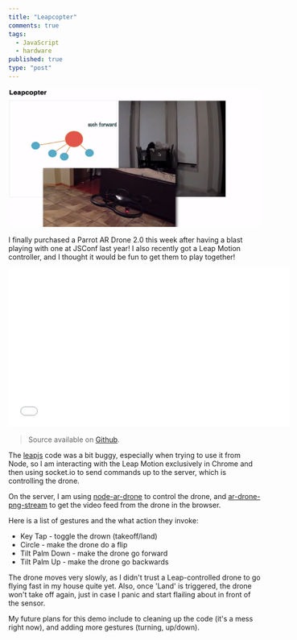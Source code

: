 ```yaml
---
title: "Leapcopter"
comments: true
tags:
  - JavaScript
  - hardware
published: true
type: "post"
---
```


![Leapcopter in Action](/posts/images/leapcopter.png)

I finally purchased a Parrot AR Drone 2.0 this week after having a blast
playing with one at JSConf last year! I also recently got a Leap Motion
controller, and I thought it would be fun to get them to play together!

<iframe width="560" height="315" src="//www.youtube.com/embed/wRECaiWOaIA" frameborder="0"
allowfullscreen></iframe>

> Source available on [Github](https://github.com/nicknisi/leapcopter).

The [leapjs](https://github.com/leapmotion/leapjs) code was a bit buggy, especially when trying to use it from
Node, so I am interacting with the Leap Motion exclusively in Chrome and
then using socket.io to send commands up to the server, which is
controlling the drone.

On the server, I am using [node-ar-drone](https://github.com/felixge/node-ar-drone) to control the drone, and
[ar-drone-png-stream](https://github.com/Soarez/ar-drone-png-stream) to
get the video feed from the drone in the browser.

Here is a list of gestures and the what action they invoke:

* Key Tap - toggle the drown (takeoff/land)
* Circle - make the drone do a flip
* Tilt Palm Down -  make the drone go forward
* Tilt Palm Up - make the drone go backwards

The drone moves very slowly, as I didn't trust a Leap-controlled drone to
go flying fast in my house quite yet. Also, once 'Land' is triggered, the
drone won't take off again, just in case I panic and start flailing about
in front of the sensor.

My future plans for this demo include to cleaning up the code (it's a mess right
now), and adding more gestures (turning, up/down).
